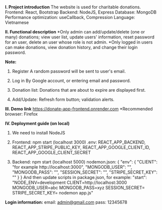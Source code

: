 **I. Project introduction**
The website is used for charitable donations.
Frontend: React, Bootstrap
Backend: NodeJS, Express
Database: MongoDB
Performance optimization: useCallback, Compression
Language: Vietnamese

**II. Functional description**
*Only admin can add/update/delete (one or many) donations;
view user list, update users' information, reset password for an user,
delete an user whose role is not admin.
*Only logged in users can make donations,
view donation history, and change their login password.

**Note:**
1. Register
A random password will be sent to user's email.

2. Log in
By Google account, or entering email and password.

3. Donation list:
Donations that are about to expire are displayed first.

4. Add/Update:
Refresh form button; validation alerts.


**III. Demo link**
https://donate-app-frontend.onrender.com
*Recommended browser: Firefox

**IV. Deployment guide (on local)**

1. We need to install NodeJS 

2. Frontend:
npm start (localhost 3000) 
.env: REACT_APP_BACKEND, REACT_APP_STRIPE_PUBLIC_KEY,
REACT_APP_GOOGLE_CLIENT_ID, REACT_APP_GOOGLE_CLIENT_SECRET

3. Backend:
npm start (localhost 5000)
nodemon.json:
{
  "env": {
    "CLIENT": "for example http://localhost:3000",
    "MONGODB_USER": "",
    "MONGODB_PASS": "",
    "SESSION_SECRET": "",
    "STRIPE_SECRET_KEY": ""
  }
}
And then update scripts in package.json, for example:
"start": "NODE_ENV=development CLIENT=http://localhost:3000 MONGODB_USER=abc MONGODB_PASS=xyz SESSION_SECRET= STRIPE_SECRET_KEY= nodemon app.js"


**Login information:**
email: admin@gmail.com
pass: 12345678
